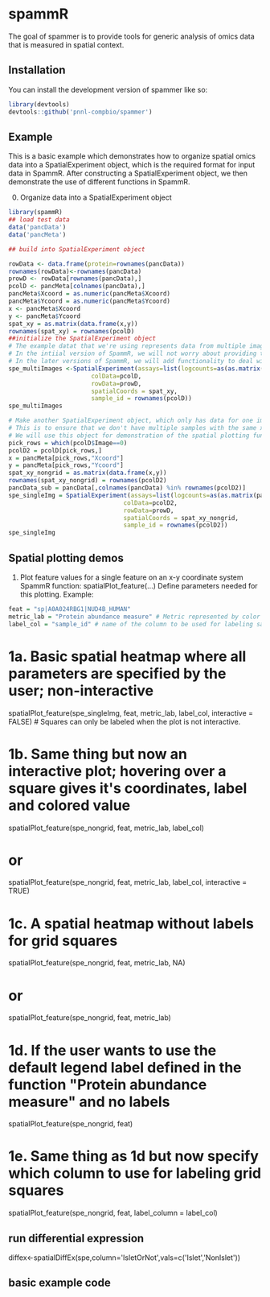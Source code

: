 
# spammR

<!-- badges: start -->
<!-- badges: end -->

The goal of spammer is to provide tools for generic analysis of omics data that is measured in spatial context. 

## Installation

You can install the development version of spammer like so:

``` r
library(devtools)
devtools::github('pnnl-compbio/spammer')
```

## Example

This is a basic example which demonstrates how to organize spatial omics data into a SpatialExperiment object, which is the required format for input data in SpammR. After constructing a SpatialExperiment object, we then demonstrate the use of different functions in SpammR. 

0. Organize data into a SpatialExperiment object

``` r
library(spammR)
## load test data
data('pancData')
data('pancMeta')

## build into SpatialExperiment object

rowData <- data.frame(protein=rownames(pancData))
rownames(rowData)<-rownames(pancData)
prowD <- rowData[rownames(pancData),]
pcolD <- pancMeta[colnames(pancData),]
pancMeta$Xcoord = as.numeric(pancMeta$Xcoord)
pancMeta$Ycoord = as.numeric(pancMeta$Ycoord)
x <- pancMeta$Xcoord
y <- pancMeta$Ycoord
spat_xy = as.matrix(data.frame(x,y))
rownames(spat_xy) = rownames(pcolD)
##initialize the SpatialExperiment object
# The example datat that we're using represents data from multiple images in an experiment.
# In the intiial version of SpammR, we will not worry about providing tools for analyzing data from multiple images.
# In the later versions of SpammR, we will add functionality to deal with data from multiple images.
spe_multiImages <-SpatialExperiment(assays=list(logcounts=as(as.matrix(pancData),'dgCMatrix')),
                       colData=pcolD,
                       rowData=prowD,
                       spatialCoords = spat_xy,
                       sample_id = rownames(pcolD))
spe_multiImages

# Make another SpatialExperiment object, which only has data for one image (I picked image 0)
# This is to ensure that we don't have multiple samples with the same x,y coordinates
# We will use this object for demonstration of the spatial plotting functionality in SpammR for data from a single image.
pick_rows = which(pcolD$Image==0)
pcolD2 = pcolD[pick_rows,]
x = pancMeta[pick_rows,"Xcoord"]
y = pancMeta[pick_rows,"Ycoord"]
spat_xy_nongrid = as.matrix(data.frame(x,y))
rownames(spat_xy_nongrid) = rownames(pcolD2)
pancData_sub = pancData[,colnames(pancData) %in% rownames(pcolD2)]
spe_singleImg = SpatialExperiment(assays=list(logcounts=as(as.matrix(pancData_sub),'dgCMatrix')),
                                colData=pcolD2,
                                rowData=prowD,
                                spatialCoords = spat_xy_nongrid,
                                sample_id = rownames(pcolD2))
spe_singleImg
```


## Spatial plotting demos

1. Plot feature values for a single feature on an x-y coordinate system
SpammR function: spatialPlot_feature(...)
Define parameters needed for this plotting. Example:
``` r
feat = "sp|A0A024RBG1|NUD4B_HUMAN"
metric_lab = "Protein abundance measure" # Metric represented by color scale; this will be used as the legend label
label_col = "sample_id" # name of the column to be used for labeling sample locations
```
# 1a. Basic spatial heatmap where all parameters are specified by the user; non-interactive
spatialPlot_feature(spe_singleImg, feat, metric_lab, label_col, interactive = FALSE) # Squares can only be labeled when the plot is not interactive.
# 1b. Same thing but now an interactive plot; hovering over a square gives it's coordinates, label and colored value
spatialPlot_feature(spe_nongrid, feat, metric_lab, label_col)
# or
spatialPlot_feature(spe_nongrid, feat, metric_lab, label_col, interactive = TRUE)
# 1c. A spatial heatmap without labels for grid squares
spatialPlot_feature(spe_nongrid, feat, metric_lab, NA)
# or
spatialPlot_feature(spe_nongrid, feat, metric_lab)
# 1d. If the user wants to use the default legend label defined in the function "Protein abundance measure" and no labels
spatialPlot_feature(spe_nongrid, feat)
# 1e. Same thing as 1d but now specify which column to use for labeling grid squares
spatialPlot_feature(spe_nongrid, feat, label_column = label_col) 


## run differential expression

diffex<-spatialDiffEx(spe,column='IsletOrNot',vals=c('Islet','NonIslet'))

## basic example code
```

